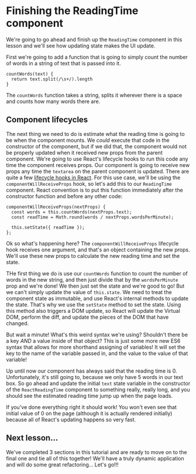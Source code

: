# Finishing the ReadingTime component

We're going to go ahead and finish up the `ReadingTime` component in this
lesson and we'll see how updating state makes the UI update.

First we're going to add a function that is going to simply count the number
of words in a string of text that is passed into it.

```es6
countWords(text) {
  return text.split(/\s+/).length
}
```

The `countWords` function takes a string, splits it wherever there is a
space and counts how many words there are.

## Component lifecycles

The next thing we need to do is estimate what the reading time is going to be
when the component mounts. We *could* execute that code in the constructor of
the component, but if we did that, the component would not be properly updated
when it received new props from the parent component. We're going to use React's
lifecycle hooks to run this code any time the component receives props. Our
component is going to receive new props any time the `textarea` on the parent
component is updated. There are quite a few
[lifecycle hooks in React](https://facebook.github.io/react/docs/component-specs.html#lifecycle-methods).
For this use case, we'll be using the `componentWillReceiveProps` hook, so let's add
this to our `ReadingTime` component. React convention is to put this function
immediately after the constructor function and before any other code:

```es6
componentWillReceiveProps(nextProps) {
  const words = this.countWords(nextProps.text);
  const readTime = Math.round(words / nextProps.wordsPerMinute);

  this.setState({ readTime });
};
```

Ok so what's happening here? The `componentWillReceiveProps` lifecycle hook
receives one argument, and that's an object containing the new props. We'll use
these new props to calculate the new reading time and set the state.

THe first thing we do is use our `countWords` function to count the number of
words in the new string, and then just divide that by the `wordsPerMinute` prop
and we're done! We then just set the state and we're good to go! But we can't simply update the value
of `this.state`. We need to treat the component state as immutable, and use
React's internal methods to update the state. That's why we use the `setState`
method to set the state. Using this method also triggers a DOM update, so React will
update the Virtual DOM, perform the diff, and update the pieces of the DOM that have changed.

But wait a minute! What's this weird syntax we're using? Shouldn't there be a
key *AND* a value inside of that object? This is just some more new ES6 syntax
that allows for more shorthand assigning of variables! It will set the key to
the name of the variable passed in, and the value to the value of that variable!

Up until now our component has always said that the reading time is 0.
Unfortunately, it's still going to, because we only have 5 words in our text
box. So go ahead and update the initial `text` state variable in the constructor
of the `ReactReadingTime` component to something really, really long, and you
should see the estimated reading time jump up when the page loads.

If you've done everything right it should work! You won't even see that initial
value of 0 on the page (although it is actually rendered initially) because
all of React's updating happens so very fast.

## Next lesson...

We've completed 3 sections in this tutorial and are ready to move on to the
final one and tie all of this together! We'll have a truly dynamic application
and will do some great refactoring... Let's go!!!
